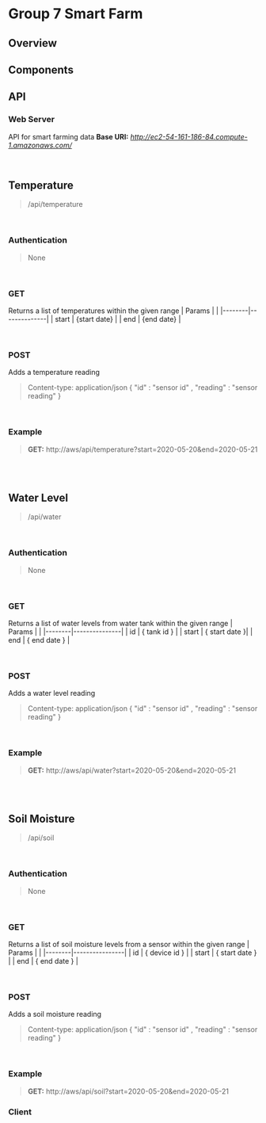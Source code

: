 # Group 7 Smart Farm

## Overview

## Components

## API
### Web Server
API for smart farming data
**Base URI:** *http://ec2-54-161-186-84.compute-1.amazonaws.com/*

<br>

## Temperature
> /api/temperature

<br>

### Authentication
>None

<br>

### GET
Returns a list of temperatures within the given range
| Params | 				|
|--------|--------------|
| start  | {start date} |
| end    |  {end date}  |


<br>
 
### POST
Adds a temperature reading
>Content-type: application/json
> { "id" : "sensor id" , "reading" : "sensor reading" }

<br>

### Example
> **GET:** http://aws/api/temperature?start=2020-05-20&end=2020-05-21



<br><br>

## Water Level


> /api/water

<br>

### Authentication
>None

<br>

### GET
Returns a list of water levels from water tank within the given range
| Params | 				 |
|--------|---------------|
| id     | { tank id }   |
| start  | { start date }|
| end    | { end date }  |


<br>
 
### POST
Adds a water level reading
>Content-type: application/json
> { "id" : "sensor id" , "reading" : "sensor reading" }

<br>

### Example
> **GET:** http://aws/api/water?start=2020-05-20&end=2020-05-21



<br><br>

## Soil Moisture


> /api/soil

<br>

### Authentication
>None

<br>

### GET
Returns a list of soil moisture levels from a sensor within the given range
| Params | 				  |
|--------|----------------|
| id     | { device id }  |
| start  | { start date } |
| end    | { end date }   |


<br>
 
### POST
Adds a soil moisture reading
>Content-type: application/json
> { "id" : "sensor id" , "reading" : "sensor reading" }

<br>

### Example
> **GET:** http://aws/api/soil?start=2020-05-20&end=2020-05-21




### Client

